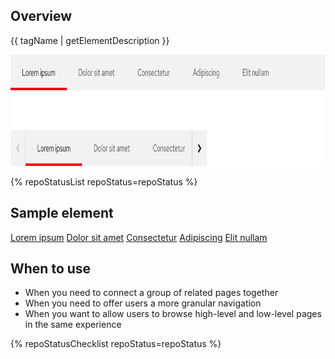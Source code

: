 ## Overview

{{ tagName | getElementDescription }}

<uxdot-example width-adjustment="872px">
  <img src="./subnav-sample.png"
        alt="Image of a subnavigation; a horizontal row of links placed on a light gray bar"
        width="872"
        height="178">
</uxdot-example>


{% repoStatusList repoStatus=repoStatus %}

## Sample element

<rh-subnav>
  <a href="#" active>Lorem ipsum</a>
  <a href="#">Dolor sit amet</a>
  <a href="#">Consectetur</a>
  <a href="#">Adipiscing</a>
  <a href="#">Elit nullam</a>
</rh-subnav>

## When to use

  - When you need to connect a group of related pages together
  - When you need to offer users a more granular navigation
  - When you want to allow users to browse high-level and low-level pages in the 
    same experience

{% repoStatusChecklist repoStatus=repoStatus %}
